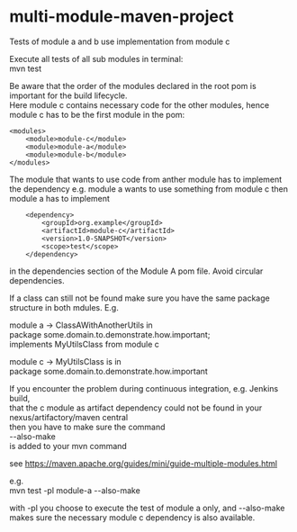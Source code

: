 # multi-module-maven-project

Tests of module a and b use implementation from module c

Execute all tests of all sub modules in terminal:<br>
mvn test

Be aware that the order of the modules declared in the root pom is important for the build lifecycle.<br>
Here module c contains necessary code for the other modules, hence module c has to be the first module in the pom:


    <modules>
        <module>module-c</module>
        <module>module-a</module>
        <module>module-b</module>
    </modules>

The module that wants to use code from anther module has to implement the dependency
e.g. module a wants to use something from module c then<br>
module a has to implement

        <dependency>
            <groupId>org.example</groupId>
            <artifactId>module-c</artifactId>
            <version>1.0-SNAPSHOT</version>
            <scope>test</scope>
        </dependency>
        
in the dependencies section of the Module A pom file.
Avoid circular dependencies. 

If a class can still not be found make sure you have the same package structure in both mdules.
E.g.

module a -> ClassAWithAnotherUtils in<br>
package some.domain.to.demonstrate.how.important;<br>
implements MyUtilsClass from module c

module c -> MyUtilsClass is in<br>
package some.domain.to.demonstrate.how.important

If you encounter the problem during continuous integration, e.g. Jenkins build, <br>
that the c module as artifact dependency could not be found in your nexus/artifactory/maven central<br>
then you have to make sure the command <br>
--also-make<br>
is added to your mvn command

see https://maven.apache.org/guides/mini/guide-multiple-modules.html

e.g.<br>
mvn test -pl module-a --also-make

with -pl you choose to execute the test of module a only, and --also-make makes sure the necessary module c dependency is also available.
